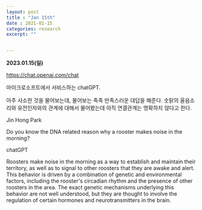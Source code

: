 ```yaml
---
layout: post
title : "Jan 15th"
date : 2021-01-15
categories: research
excerpt: ""


---
```



**2023.01.15(일)**

 
https://chat.openai.com/chat 

마이크로소프트에서 서비스하는 chatGPT. 

아주 사소한 것을 물어보는데, 물어보는 족족 만족스러운 대답을 해준다. 
숫탉의 울음소리와 유전인자와의 관계에 대해서 물어봤는데 아직 연결관계는 명확하지 않다고 한다. 




Jin Hong Park
>
Do you know the DNA related reason why a rooster makes noise in the morning?

chatGPT
>
Roosters make noise in the morning as a way to establish and maintain their territory, as well as to signal to other roosters that they are awake and alert. This behavior is driven by a combination of genetic and environmental factors, including the rooster's circadian rhythm and the presence of other roosters in the area. The exact genetic mechanisms underlying this behavior are not well understood, but they are thought to involve the regulation of certain hormones and neurotransmitters in the brain.
